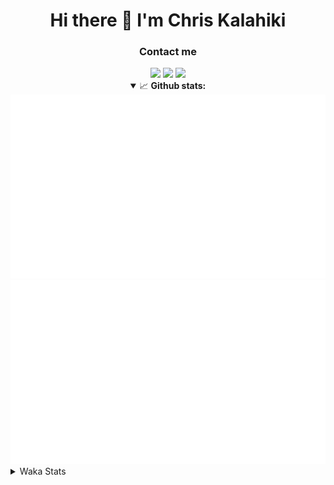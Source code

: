 <div align="center">
 <h1>Hi there 👋 I'm Chris Kalahiki</h1>
 <h3>Contact me</h3>
 <a href="mailto:chris.kalahiki@gmail.com"><img src="https://img.shields.io/badge/gmail-%23D14836.svg?&style=for-the-badge&logo=gmail&logoColor=white"/></a>
 <a href="https://twitter.com/ChrisKalahiki"><img src="https://img.shields.io/badge/twitter-%231DA1F2.svg?&style=for-the-badge&logo=twitter&logoColor=white"/></a>
 <a href="https://www.linkedin.com/in/ChrisKalahiki"><img src="https://img.shields.io/badge/linkedin-%230077B5.svg?&style=for-the-badge&logo=linkedin&logoColor=white"/></a>
<details open>
  <summary>📈 <b>Github stats:</b></summary>
  <img src="https://github.com/ChrisKalahiki/github-stats/blob/master/generated/overview.svg"/>
  <img src="https://github.com/ChrisKalahiki/github-stats/blob/master/generated/languages.svg"/>
</details>
</div>

<details>
  <summary>Waka Stats</summary>
<!--START_SECTION:waka-->
**🐱 My GitHub Data** 

> 🏆 64 Contributions in the Year 2022
 > 
> 📦 6.0 MB Used in GitHub's Storage 
 > 
> 💼 Opted to Hire
 > 
> 📜 28 Public Repositories 
 > 
> 🔑 22 Private Repositories  
 > 
**I'm a Night 🦉** 

```text
🌞 Morning    78 commits     ████░░░░░░░░░░░░░░░░░░░░░   17.77% 
🌆 Daytime    128 commits    ███████░░░░░░░░░░░░░░░░░░   29.16% 
🌃 Evening    171 commits    █████████░░░░░░░░░░░░░░░░   38.95% 
🌙 Night      62 commits     ███░░░░░░░░░░░░░░░░░░░░░░   14.12%

```
📅 **I'm Most Productive on Sunday** 

```text
Monday       52 commits     ███░░░░░░░░░░░░░░░░░░░░░░   11.85% 
Tuesday      45 commits     ██░░░░░░░░░░░░░░░░░░░░░░░   10.25% 
Wednesday    77 commits     ████░░░░░░░░░░░░░░░░░░░░░   17.54% 
Thursday     74 commits     ████░░░░░░░░░░░░░░░░░░░░░   16.86% 
Friday       61 commits     ███░░░░░░░░░░░░░░░░░░░░░░   13.9% 
Saturday     23 commits     █░░░░░░░░░░░░░░░░░░░░░░░░   5.24% 
Sunday       107 commits    ██████░░░░░░░░░░░░░░░░░░░   24.37%

```


📊 **This Week I Spent My Time On** 

```text
⌚︎ Time Zone: America/New_York

💬 Programming Languages: 
Python                   4 hrs 37 mins       ████████████░░░░░░░░░░░░░   50.56% 
Markdown                 2 hrs 58 mins       ████████░░░░░░░░░░░░░░░░░   32.49% 
Docker                   29 mins             █░░░░░░░░░░░░░░░░░░░░░░░░   5.36% 
JSON                     20 mins             █░░░░░░░░░░░░░░░░░░░░░░░░   3.8% 
Other                    17 mins             ░░░░░░░░░░░░░░░░░░░░░░░░░   3.19%

🔥 Editors: 
VS Code                  9 hrs 8 mins        █████████████████████████   100.0%

🐱‍💻 Projects: 
Da-Bot-Dot-Com           4 hrs 6 mins        ███████████░░░░░░░░░░░░░░   44.94% 
ruger-bot                2 hrs 39 mins       ███████░░░░░░░░░░░░░░░░░░   29.14% 
clemson-breast-cancer    1 hr 43 mins        ████░░░░░░░░░░░░░░░░░░░░░   18.87% 
clemson-2021f-cpsc-6300  38 mins             █░░░░░░░░░░░░░░░░░░░░░░░░   7.05%

💻 Operating System: 
Windows                  9 hrs 8 mins        █████████████████████████   100.0%

```

**I Mostly Code in Python** 

```text
Python                   13 repos            ██████░░░░░░░░░░░░░░░░░░░   27.08% 
C#                       10 repos            █████░░░░░░░░░░░░░░░░░░░░   20.83% 
Jupyter Notebook         10 repos            █████░░░░░░░░░░░░░░░░░░░░   20.83% 
JavaScript               4 repos             ██░░░░░░░░░░░░░░░░░░░░░░░   8.33% 
HTML                     2 repos             █░░░░░░░░░░░░░░░░░░░░░░░░   4.17%

```


**Timeline**

![Chart not found](https://raw.githubusercontent.com/ChrisKalahiki/ChrisKalahiki/main/charts/bar_graph.png) 


 Last Updated on 18/01/2022
<!--END_SECTION:waka-->
</details>

